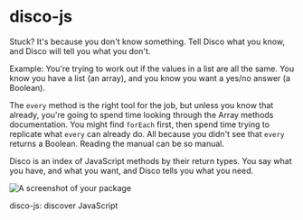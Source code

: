# disco-js

Stuck? It's because you don't know something. Tell Disco what you know, and Disco will tell you what you don't.

Example: You're trying to work out if the values in a list are all the same. You know you have a list (an array), and you know you want a yes/no answer (a Boolean).

The `every` method is the right tool for the job, but unless you know that already, you're going to spend time looking through the Array methods documentation. You might find `forEach` first, then spend time trying to replicate what `every` can already do. All because you didn't see that `every` returns a Boolean. Reading the manual can be so manual.

Disco is an index of JavaScript methods by their return types. You say what you have, and what you want, and Disco tells you what you need.

![A screenshot of your package](https://f.cloud.github.com/assets/69169/2290250/c35d867a-a017-11e3-86be-cd7c5bf3ff9b.gif)

disco-js: discover JavaScript
